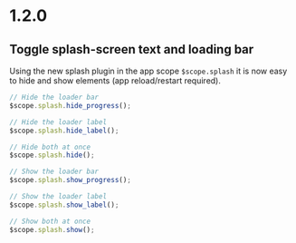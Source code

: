 # 1.2.0

## Toggle splash-screen text and loading bar
Using the new splash plugin in the app scope `$scope.splash` it is now easy to hide and show elements (app reload/restart required).

```javascript
// Hide the loader bar
$scope.splash.hide_progress();

// Hide the loader label
$scope.splash.hide_label();

// Hide both at once
$scope.splash.hide();

// Show the loader bar
$scope.splash.show_progress();

// Show the loader label
$scope.splash.show_label();

// Show both at once
$scope.splash.show();
```